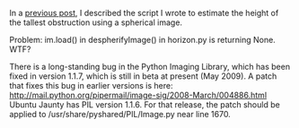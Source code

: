 In a <a href="http://pingswept.org/2009/03/16/calculating-solar-panel-shading-in-python/">previous post</a>, I described the script I wrote to estimate the height of the tallest obstruction using a spherical image.

Problem: im.load() in despherifyImage() in horizon.py is returning None. WTF?

There is a long-standing bug in the Python Imaging Library, which has been fixed in version 1.1.7, which is still in beta at present (May 2009). A patch that fixes this  bug in earlier versions is here: http://mail.python.org/pipermail/image-sig/2008-March/004886.html
Ubuntu Jaunty has PIL version 1.1.6. For that release, the patch should be applied to /usr/share/pyshared/PIL/Image.py near line 1670.
